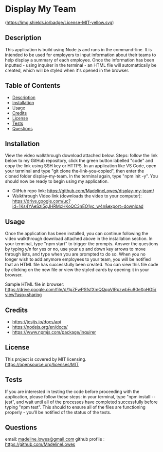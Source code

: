 # Display My Team
(https://img.shields.io/badge/License-MIT-yellow.svg)
  
## Description 
This application is build using Node.js and runs in the command-line. It is intended to be used for employers to input information about their teams to help display a summary of each employee. Once the information has been inputted - using inquirer in the terminal - an HTML file will automattically be created, which will be styled when it's opened in the browser.

## Table of Contents
- [Description](#description)
- [Installation](#installation)
- [Usage](#usage)
- [Credits](#credits)
- [License](#license)
- [Tests](#tests)
- [Questions](#questions)
    
## Installation 
View the video walkthrough download attached below. Steps: follow the link below to my GitHub repository, click the green button labelled "code" and copy the link using SSH key or HTTPS. In an application like VS Code, open your terminal and type "git clone the-link-you-copied", then enter the cloned folder display-my-team. In the terminal again, type "npm init -y". You should now be ready to begin using my application.

- GitHub repo link: https://github.com/MadelineLowes/display-my-team/
- Walkthrough Video link (downloads the video to your computer): https://drive.google.com/uc?id=1Ks4YAeSzi5gJHRMcHKoQC3nEO1yc_w4n&export=download
               
## Usage 
Once the application has been installed, you can continue following the video walkthrough download attached above in the installation section. In your terminal, type "npm start" to trigger the prompts. Answer the questions by typing y/n for yes or no, use your up and down key arrows to move through lists, and type when you are prompted to do so. When you no longer wish to add anymore employees to your team, you will be notified that an HTML file has successfully been created. You can view this file code by clicking on the new file or view the styled cards by opening it in your browser.

Sample HTML file in browser: https://drive.google.com/file/d/1gZFwPSfsfXmQQqpVIRpzwbEu80eXpHG5/view?usp=sharing

## Credits 
- https://jestjs.io/docs/api
- https://nodejs.org/en/docs/
- https://www.npmjs.com/package/inquirer

## License
This project is covered by MIT licensing.
https://opensource.org/licenses/MIT
    
## Tests 
If you are interested in testing the code before proceeding with the application, please follow these steps: in your terminal, type "npm install --jest", and wait until all of the processes have completed successfully before typing "npm test". This should to ensure all of the files are functioning properly - you'll be notified of the status of the tests.

## Questions
email: madeline.lowes@gmail.com
github profile : https://github.com/MadelineLowes
